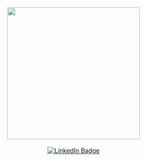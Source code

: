 <div align="center">
  <img src="https://media.giphy.com/media/v1.Y2lkPTc5MGI3NjExZDlkZDA0ZGQ2OWU5ZjFhNDUyZGU5NzgzOGEwYzE5MDE1MDk2ZDJlNCZlcD12MV9pbnRlcm5hbF9naWZzX2dpZklkJmN0PWc/cFdHXXm5GhJsc/giphy.gif" width="300"/>
  <div id="badges">
   <br/> 
  <a href="https://www.linkedin.com/in/brunodiniz87/">
    <img src="https://img.shields.io/badge/LinkedIn-blue?style=for-the-badge&logo=linkedin&logoColor=white" alt="LinkedIn Badge"/>
  </a>
 </div>
</div>

